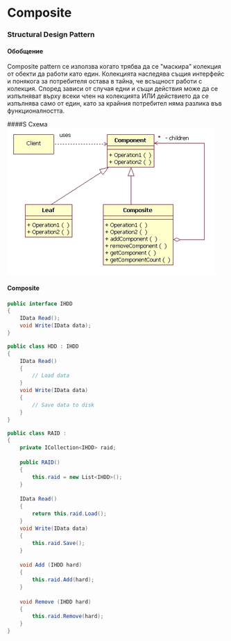 # Composite
### Structural Design Pattern

#### Обобщение

Composite pattern се използва когато трябва да се "маскира" колекция от обекти да работи като един.
Колекцията наследява същия интерфейс и понякога за потребителя остава в тайна, че всъщност работи с колекция.
Според зависи от случая едни и същи действия може да се изпълняват върху всеки член на колекцията ИЛИ 
действието да се изпълнява само от един, като за крайния потребител няма разлика във функционалността.

####S Схема
![pattern structure](imgs/composite-pattern.jpg)

#### Composite
~~~c#
public interface IHDD
{
    IData Read();
    void Write(IData data);
}
~~~

~~~c#
public class HDD : IHDD
{
    IData Read()
    {
        // Load data
    }
    void Write(IData data)
    {
        // Save data to disk
    }
}
~~~

~~~c#
public class RAID : 
{
    private ICollection<IHDD> raid;

    public RAID()
    {
        this.raid = new List<IHDD>();
    }

    IData Read()
    {
        return this.raid.Load();
    }
    void Write(IData data)
    {
        this.raid.Save();
    }

    void Add (IHDD hard)
    {
        this.raid.Add(hard);
    }

    void Remove (IHDD hard)
    {
        this.raid.Remove(hard);
    }
}
~~~
